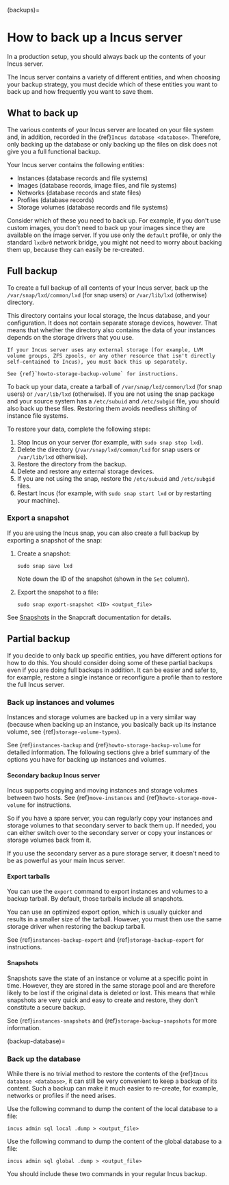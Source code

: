 (backups)=
# How to back up a Incus server

In a production setup, you should always back up the contents of your Incus server.

The Incus server contains a variety of different entities, and when choosing your backup strategy, you must decide which of these entities you want to back up and how frequently you want to save them.

## What to back up

The various contents of your Incus server are located on your file system and, in addition, recorded in the {ref}`Incus database <database>`.
Therefore, only backing up the database or only backing up the files on disk does not give you a full functional backup.

Your Incus server contains the following entities:

- Instances (database records and file systems)
- Images (database records, image files, and file systems)
- Networks (database records and state files)
- Profiles (database records)
- Storage volumes (database records and file systems)

Consider which of these you need to back up.
For example, if you don't use custom images, you don't need to back up your images since they are available on the image server.
If you use only the `default` profile, or only the standard `lxdbr0` network bridge, you might not need to worry about backing them up, because they can easily be re-created.

## Full backup

To create a full backup of all contents of your Incus server, back up the `/var/snap/lxd/common/lxd` (for snap users) or `/var/lib/lxd` (otherwise) directory.

This directory contains your local storage, the Incus database, and your configuration.
It does not contain separate storage devices, however.
That means that whether the directory also contains the data of your instances depends on the storage drivers that you use.

```{important}
If your Incus server uses any external storage (for example, LVM volume groups, ZFS zpools, or any other resource that isn't directly self-contained to Incus), you must back this up separately.

See {ref}`howto-storage-backup-volume` for instructions.
```

To back up your data, create a tarball of `/var/snap/lxd/common/lxd` (for snap users) or `/var/lib/lxd` (otherwise).
If you are not using the snap package and your source system has a `/etc/subuid` and `/etc/subgid` file, you should also back up these files.
Restoring them avoids needless shifting of instance file systems.

To restore your data, complete the following steps:

1. Stop Incus on your server (for example, with `sudo snap stop lxd`).
1. Delete the directory (`/var/snap/lxd/common/lxd` for snap users or `/var/lib/lxd` otherwise).
1. Restore the directory from the backup.
1. Delete and restore any external storage devices.
1. If you are not using the snap, restore the `/etc/subuid` and `/etc/subgid` files.
1. Restart Incus (for example, with `sudo snap start lxd` or by restarting your machine).

### Export a snapshot

If you are using the Incus snap, you can also create a full backup by exporting a snapshot of the snap:

1. Create a snapshot:

       sudo snap save lxd

   Note down the ID of the snapshot (shown in the `Set` column).
1. Export the snapshot to a file:

       sudo snap export-snapshot <ID> <output_file>

See [Snapshots](https://snapcraft.io/docs/snapshots) in the Snapcraft documentation for details.

## Partial backup

If you decide to only back up specific entities, you have different options for how to do this.
You should consider doing some of these partial backups even if you are doing full backups in addition.
It can be easier and safer to, for example, restore a single instance or reconfigure a profile than to restore the full Incus server.

### Back up instances and volumes

Instances and storage volumes are backed up in a very similar way (because when backing up an instance, you basically back up its instance volume, see {ref}`storage-volume-types`).

See {ref}`instances-backup` and {ref}`howto-storage-backup-volume` for detailed information.
The following sections give a brief summary of the options you have for backing up instances and volumes.

#### Secondary backup Incus server

Incus supports copying and moving instances and storage volumes between two hosts.
See {ref}`move-instances` and {ref}`howto-storage-move-volume` for instructions.

So if you have a spare server, you can regularly copy your instances and storage volumes to that secondary server to back them up.
If needed, you can either switch over to the secondary server or copy your instances or storage volumes back from it.

If you use the secondary server as a pure storage server, it doesn't need to be as powerful as your main Incus server.

#### Export tarballs

You can use the `export` command to export instances and volumes to a backup tarball.
By default, those tarballs include all snapshots.

You can use an optimized export option, which is usually quicker and results in a smaller size of the tarball.
However, you must then use the same storage driver when restoring the backup tarball.

See {ref}`instances-backup-export` and {ref}`storage-backup-export` for instructions.

#### Snapshots

Snapshots save the state of an instance or volume at a specific point in time.
However, they are stored in the same storage pool and are therefore likely to be lost if the original data is deleted or lost.
This means that while snapshots are very quick and easy to create and restore, they don't constitute a secure backup.

See {ref}`instances-snapshots` and {ref}`storage-backup-snapshots` for more information.

(backup-database)=
### Back up the database

While there is no trivial method to restore the contents of the {ref}`Incus database <database>`, it can still be very convenient to keep a backup of its content.
Such a backup can make it much easier to re-create, for example, networks or profiles if the need arises.

Use the following command to dump the content of the local database to a file:

    incus admin sql local .dump > <output_file>

Use the following command to dump the content of the global database to a file:

    incus admin sql global .dump > <output_file>

You should include these two commands in your regular Incus backup.
